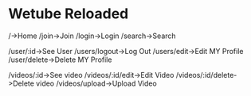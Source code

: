 # Wetube Reloaded

/->Home
/join->Join
/login->Login
/search->Search

/user/:id->See User
/users/logout->Log Out
/users/edit->Edit MY Profile
/user/delete->Delete MY Profile

/videos/:id->See video
/videos/:id/edit->Edit Video
/videos/:id/delete->Delete video
/videos/upload->Upload Video
